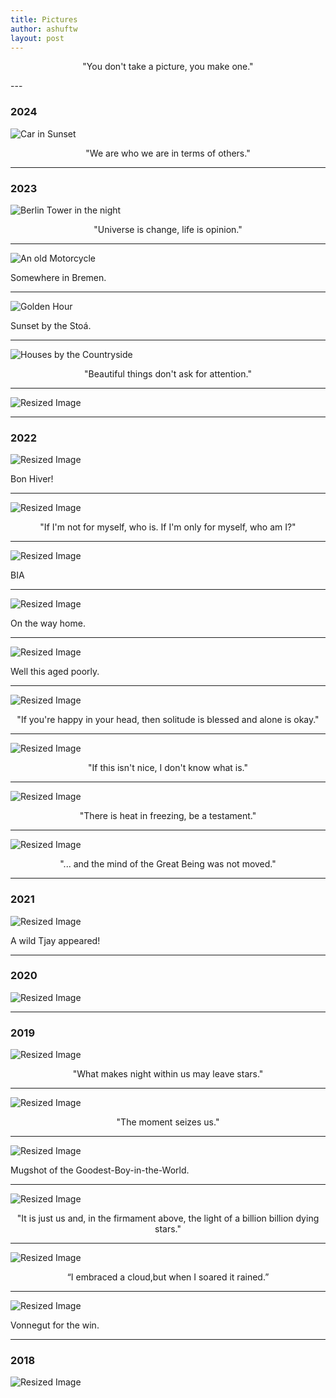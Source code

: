 ```yaml
---
title: Pictures 
author: ashuftw
layout: post
---
```


<p align="center">"You don't take a picture, you make one."</p>
---

### 2024
<img class="resized-image" src="/assets/images/240523.JPG" alt="Car in Sunset">

<p align="center">"We are who we are in terms of others."</p>

---
### 2023
<img class="resized-image" src="/assets/images/230910.jpeg" alt="Berlin Tower in the night">

<p align="center">"Universe is change, life is opinion."</p>

---

<img class="resized-image" src="/assets/images/230827.jpeg" alt="An old Motorcycle">

Somewhere in Bremen.

---
<img class="resized-image" src="/assets/images/230313.jpg" alt="Golden Hour">

Sunset by the Stoá. 

---

<img class="resized-image" src="/assets/images/230214.jpg" alt="Houses by the Countryside">

<p align="center">"Beautiful things don't ask for attention."</p>

---

<img class="resized-image" src="/assets/images/230101.jpeg" alt="Resized Image">

---

### 2022

<img class="resized-image" src="/assets/images/221217.jpeg" alt="Resized Image">

Bon Hiver!

---

<img class="resized-image" src="/assets/images/221028.jpeg" alt="Resized Image">

<p align="center">"If I'm not for myself, who is. If I'm only for myself, who am I?"</p>

---
<img class="resized-image" src="/assets/images/220925.jpg" alt="Resized Image">

BIA

---

<img class="resized-image" src="/assets/images/220701.jpeg" alt="Resized Image">

On the way home.

---

<img class="resized-image" src="/assets/images/220411.jpeg" alt="Resized Image">

Well this aged poorly. 

---

<img class="resized-image" src="/assets/images/220327.jpeg" alt="Resized Image">

<p align="center">"If you're happy in your head, then solitude is blessed and alone is okay."</p>

---

<img class="resized-image" src="/assets/images/220327-a.jpeg" alt="Resized Image">

<p align="center">"If this isn't nice, I don't know what is."</p>

---

<img class="resized-image" src="/assets/images/220327-b.jpeg" alt="Resized Image">

<p align="center">"There is heat in freezing, be a testament."</p>

---

<img class="resized-image" src="/assets/images/220111.jpeg" alt="Resized Image">

<p align="center">"... and the mind of the Great Being was not moved."</p>

---


### 2021
<img class="resized-image" src="/assets/images/210801.jpeg" alt="Resized Image">

A wild Tjay appeared!

---

### 2020

<img class="resized-image" src="/assets/images/201018.jpeg" alt="Resized Image">

---
### 2019

<img class="resized-image" src="/assets/images/191109.jpg" alt="Resized Image">

<p align="center">"What makes night within us may leave stars."</p> 

---

<img class="resized-image" src="/assets/images/191028.jpg" alt="Resized Image">

<p align="center">"The moment seizes us."</p> 

---
<img class="resized-image" src="/assets/images/191004.jpg" alt="Resized Image">

Mugshot of the Goodest-Boy-in-the-World. 

---

<img class="resized-image" src="/assets/images/191002.jpeg" alt="Resized Image">

<p align="center">"It is just us and, in the firmament above, the light of a billion billion dying stars."</p> 

---

<img class="resized-image" src="/assets/images/190924.jpg" alt="Resized Image">
<p align="center">“I embraced a cloud,but when I soared it rained.” </p>

---

<img class="resized-image" src="/assets/images/190324.jpeg" alt="Resized Image">

Vonnegut for the win.

---
### 2018 
<img class="resized-image" src="/assets/images/180428.jpeg" alt="Resized Image">



